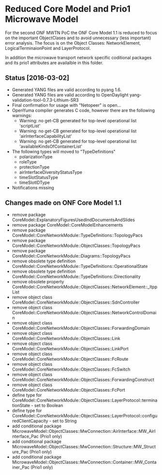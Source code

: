 # Reduced Core Model and Prio1 Microwave Model
For the second ONF MWTN PoC the ONF Core Model 1.1 is reduced to focus on the important ObjectClases and to avoid unnecessary (less important) error analysis.
The focus is on the Object Classes: NetworkElement, LogicalTerminaionPoint and LayerProtocol.

In addition the microwave transport network specific coditional packages and its prio1 attributes are availalble in this folder.

## Status [2016-03-02]
- Generated YANG files are valid according to pyang 1.6.
- Generated YANG files are valid according to OpenDaylight yang-validation-tool-0.7.3-Lithium-SR3
- Final confirmation for usage with "Netopeer" is open...
- OpenYuma compiler generates C code, however there are the following warnings:
  - Warning: no get-CB generated for top-level operational list 'scriptList'
  - Warning: no get-CB generated for top-level operational list 'airInterfaceCapabilityList'
  - Warning: no get-CB generated for top-level operational list 'availableKindsOfContainerList'
- The following types will moved to "TypeDefinitions"
  - polarizationType
  - roleType
  - protectionType
  - airInterfaceDiversityStatusType
  - timeSlotStatusType
  - timeSlotIDType
- Notifications missing

## Changes made on ONF Core Model 1.1
- remove package CoreModel::ExplanatoryFiguresUsedIndDocumentsAndSlides
- remove package CoreModel::CoreModelEnhancements
- remove package CoreModel::CoreNetworkModule::TypeDefinitions::TopologyPacs
- remove package CoreModel::CoreNetworkModule::ObjectClasses::TopologyPacs
- remove package CoreModel::CoreNetworkModule::Diagrams::TopologyPacs
- remove obsolete type definition CoreModel::CoreNetworkModule::TypeDefinitions::OperationalState
- remove obsolete type definition CoreModel::CoreNetworkModule::TypeDefinitions::Directionality
- remove obsolete property CoreModel::CoreNetworkModule::ObjectClasses::NetworkElement::_ltppList
- remove object class CoreModel::CoreNetworkModule::ObjectClasses::SdnController
- remove object class CoreModel::CoreNetworkModule::ObjectClasses::NetworkControlDomain
- remove object class CoreModel::CoreNetworkModule::ObjectClasses::ForwardingDomain
- remove object class CoreModel::CoreNetworkModule::ObjectClasses::Link
- remove object class CoreModel::CoreNetworkModule::ObjectClasses::LinkPort
- remove object class CoreModel::CoreNetworkModule::ObjectClasses::FcRoute
- remove object class CoreModel::CoreNetworkModule::ObjectClasses::FcSwitch
- remove object class CoreModel::CoreNetworkModule::ObjectClasses::ForwardingConstruct
- remove object class CoreModel::CoreNetworkModule::ObjectClasses::FcPort
- define type for CoreModel::CoreNetworkModule::ObjectClasses::LayerProtocol::terminationState - set to Boolean
- define type for CoreModel::CoreNetworkModule::ObjectClasses::LayerProtocol::configuredClientCapacity - set to String
- add conditional package MicrowaveModel::ObjectClasses::MwConnection::AirInterface::MW_AirInterface_Pac (Prio1 only)
- add conditional package MicrowaveModel::ObjectClasses::MwConnection::Structure::MW_Structure_Pac (Prio1 only)
- add conditional package MicrowaveModel::ObjectClasses::MwConnection::Container::MW_Container_Pac (Prio1 only)
